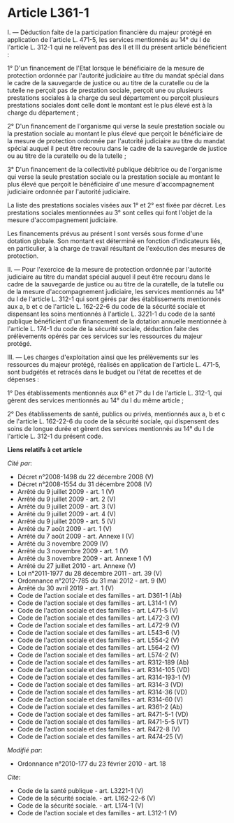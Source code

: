 # Article L361-1

I. ― Déduction faite de la participation financière du majeur protégé en application de l'article L. 471-5, les services
mentionnés au 14° du I de l'article L. 312-1 qui ne relèvent pas des II et III du présent article bénéficient : 

1° D'un financement de l'Etat lorsque le bénéficiaire de la mesure de protection ordonnée par l'autorité judiciaire au titre
du mandat spécial dans le cadre de la sauvegarde de justice ou au titre de la curatelle ou de la tutelle ne perçoit pas de
prestation sociale, perçoit une ou plusieurs prestations sociales à la charge du seul département ou perçoit plusieurs
prestations sociales dont celle dont le montant est le plus élevé est à la charge du département ; 

2° D'un financement de l'organisme qui verse la seule prestation sociale ou la prestation sociale au montant le plus élevé
que perçoit le bénéficiaire de la mesure de protection ordonnée par l'autorité judiciaire au titre du mandat spécial auquel
il peut être recouru dans le cadre de la sauvegarde de justice ou au titre de la curatelle ou de la tutelle ; 

3° D'un financement de la collectivité publique débitrice ou de l'organisme qui verse la seule prestation sociale ou la
prestation sociale au montant le plus élevé que perçoit le bénéficiaire d'une mesure d'accompagnement judiciaire ordonnée par
l'autorité judiciaire. 

La liste des prestations sociales visées aux 1° et 2° est fixée par décret. Les prestations sociales mentionnées au 3° sont
celles qui font l'objet de la mesure d'accompagnement judiciaire. 

Les financements prévus au présent I sont versés sous forme d'une dotation globale. Son montant est déterminé en fonction
d'indicateurs liés, en particulier, à la charge de travail résultant de l'exécution des mesures de protection. 

II. ― Pour l'exercice de la mesure de protection ordonnée par l'autorité judiciaire au titre du mandat spécial auquel il peut
être recouru dans le cadre de la sauvegarde de justice ou au titre de la curatelle, de la tutelle ou de la mesure
d'accompagnement judiciaire, les services mentionnés au 14° du I de l'article L. 312-1 qui sont gérés par des établissements
mentionnés aux a, b et c de l'article L. 162-22-6 du code de la sécurité sociale et dispensant les soins mentionnés à
l'article L. 3221-1 du code de la santé publique bénéficient d'un financement de la dotation annuelle mentionnée à l'article
L. 174-1 du code de la sécurité sociale, déduction faite des prélèvements opérés par ces services sur les ressources du
majeur protégé. 

III. ― Les charges d'exploitation ainsi que les prélèvements sur les ressources du majeur protégé, réalisés en application de
l'article L. 471-5, sont budgétés et retracés dans le budget ou l'état de recettes et de dépenses : 

1° Des établissements mentionnés aux 6° et 7° du I de l'article L. 312-1, qui gèrent des services mentionnés au 14° du I du
même article ; 

2° Des établissements de santé, publics ou privés, mentionnés aux a, b et c de l'article L. 162-22-6 du code de la sécurité
sociale, qui dispensent des soins de longue durée et gèrent des services mentionnés au 14° du I de l'article L. 312-1 du
présent code.

**Liens relatifs à cet article**

_Cité par_:

  - Décret n°2008-1498 du 22 décembre 2008 (V)
  - Décret n°2008-1554 du 31 décembre 2008 (V)
  - Arrêté du 9 juillet 2009 - art. 1 (V)
  - Arrêté du 9 juillet 2009 - art. 2 (V)
  - Arrêté du 9 juillet 2009 - art. 3 (V)
  - Arrêté du 9 juillet 2009 - art. 4 (V)
  - Arrêté du 9 juillet 2009 - art. 5 (V)
  - Arrêté du 7 août 2009 - art. 1 (V)
  - Arrêté du 7 août 2009 - art. Annexe I (V)
  - Arrêté du 3 novembre 2009 (V)
  - Arrêté du 3 novembre 2009 - art. 1 (V)
  - Arrêté du 3 novembre 2009 - art. Annexe 1 (V)
  - Arrêté du 27 juillet 2010 - art. Annexe (V)
  - Loi n°2011-1977 du 28 décembre 2011 - art. 39 (V)
  - Ordonnance n°2012-785 du 31 mai 2012 - art. 9 (M)
  - Arrêté du 30 avril 2019 - art. 1 (V)
  - Code de l'action sociale et des familles - art. D361-1 (Ab)
  - Code de l'action sociale et des familles - art. L314-1 (V)
  - Code de l'action sociale et des familles - art. L471-5 (V)
  - Code de l'action sociale et des familles - art. L472-3 (V)
  - Code de l'action sociale et des familles - art. L472-9 (V)
  - Code de l'action sociale et des familles - art. L543-6 (V)
  - Code de l'action sociale et des familles - art. L554-2 (V)
  - Code de l'action sociale et des familles - art. L564-2 (V)
  - Code de l'action sociale et des familles - art. L574-2 (V)
  - Code de l'action sociale et des familles - art. R312-189 (Ab)
  - Code de l'action sociale et des familles - art. R314-105 (VD)
  - Code de l'action sociale et des familles - art. R314-193-1 (V)
  - Code de l'action sociale et des familles - art. R314-3 (VD)
  - Code de l'action sociale et des familles - art. R314-36 (VD)
  - Code de l'action sociale et des familles - art. R314-60 (V)
  - Code de l'action sociale et des familles - art. R361-2 (Ab)
  - Code de l'action sociale et des familles - art. R471-5-1 (VD)
  - Code de l'action sociale et des familles - art. R471-5-5 (VT)
  - Code de l'action sociale et des familles - art. R472-8 (V)
  - Code de l'action sociale et des familles - art. R474-25 (V)

_Modifié par_:

  - Ordonnance n°2010-177 du 23 février 2010 - art. 18

_Cite_:

  - Code de la santé publique - art. L3221-1 (V)
  - Code de la sécurité sociale. - art. L162-22-6 (V)
  - Code de la sécurité sociale. - art. L174-1 (V)
  - Code de l'action sociale et des familles - art. L312-1 (V)
